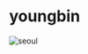 # youngbin

![seoul](https://user-images.githubusercontent.com/87307678/128153149-dbf7e3fd-89b4-4bd6-ba1b-0fc0caa6ea70.png)
